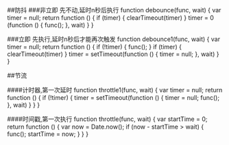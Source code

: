 ##防抖
###非立即  先不动,延时n秒后执行
	function debounce(func, wait) {
		var timer = null;
		return function () {
			if (timer) {
				clearTimeout(timer)
			}
			timer = 0                                                                                                                                       (function () {
				func();
			}, wait)
		}
	}

###立即  先执行,延时n秒后才能再次触发
	function debounce1(func, wait) {
		var timer = null;
		return function () {
			if (!timer) {
				func();
			}
			if (timer) {
				clearTimeout(timer)
			}
			timer = setTimeout(function () {
				timer = null;
			}, wait)
		}
	}

##节流

####计时器,第一次延时
	function throttle1(func, wait) {
		var timer = null;
		return function () {
			if (!timer) {
				timer = setTimeout(function () {
					timer = null;
					func();
				}, wait)
			}
		}
	}

####时间戳,第一次执行
	function throttle(func, wait) {
		var startTime = 0;
		return function () {
			var now = Date.now();
			if (now - startTime > wait) {
				func();
				startTime = now;
			}
		}
	}


